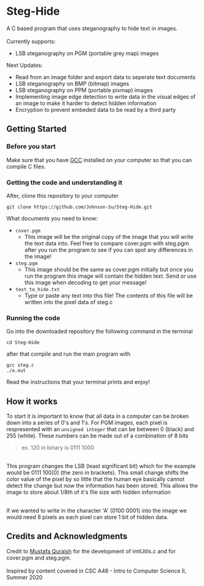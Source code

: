 # Steg-Hide
A C based program that uses steganography to hide text in images.</br></br>
Currently supports:
-  LSB steganography on PGM (portable grey map) images

Next Updates:
- Read from an image folder and export data to seperate text documents
- LSB steganography on BMP (bitmap) images
- LSB steganography on PPM (portable pixmap) images
- Implementing image edge detection to write data in the visual edges of an image to make it harder to detect hidden information
- Encryption to prevent embeded data to be read by a third party

## Getting Started

### Before you start
Make sure that you have [GCC](https://gcc.gnu.org/) installed on your computer so that you can compile C files.

### Getting the code and understanding it
After, clone this repository to your computer
```
git clone https://github.com/Johnson-Su/Steg-Hide.git
```
What documents you need to know:
- `cover.pgm`
  - This image will be the original copy of the image that you will write the text data into. Feel free to compare cover.pgm with steg.pgm after you run the program to see if you can spot any differences in the image!
- `steg.pgm`
  - This image should be the same as cover.pgm initially but once you run the program this image will contain the hidden text. Send or use this image when decoding to get your message!
- `text_to_hide.txt` 
  - Type or paste any text into this file! The contents of this file will be written into the pixel data of steg.c
  
### Running the code
Go into the downloaded repository the following command in the terminal
```
cd Steg-Hide
```
after that compile  and run the main program with
```
gcc steg.c
./a.out
```
Read the instructions that your terminal prints and enjoy!

## How it works
To start it is important to know that all data in a computer can be broken down into a series of 0's and 1's. For PGM images, each pixel is respresented with an `unsigned integer` that can be between 0 (black) and 255 (white). These numbers can be made out of a combination of 8 bits 
> ex. 120 in binary is 0111 1000
</br>
This program changes the LSB (least significant bit) which for the example would be 0111 100[0] (the zero in brackets). This small change shifts the color value of the pixel by so little that the human eye basically cannot detect the change but now the information has been stored. This allows the image to store about 1/8th of it's file size with hidden information</br></br>

If we wanted to write in the character 'A' (0100 0001) into the image we would need 8 pixels as each pixel can store 1 bit of hidden data.

## Credits and Acknowledgments
Credit to [Mustafa Quraish](https://github.com/mustafaquraish) for the development of imtUtils.c and for cover.pgm and steg.pgm.</br> </br>
Inspired by content covered in CSC A48 - Intro to Computer Science II, Summer 2020
